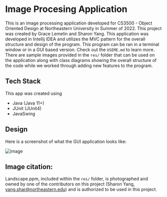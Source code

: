 # Image Procesing Application

This is an image processing application developed for CS3500 - Object Oriented Design at Northeastern University in Summer of 2022. This project was created by Grace Lemelin and Sharon Yang. This application was developed in Intellij IDEA and utilizes the MVC pattern for the overall structure and design of the program. This program can be ran in a terminal window or in a GUI based version. Check out the `USEME.md` to learn more. There are sample images provided in the `res/` folder that can be used on the application along with class diagrams showing the overall structure of the code while we worked through adding new features to the program.

## Tech Stack

This app was created using

- Java (Java 11+)
- JUnit (JUnit4)
- JavaSwing

## Design 
Here is a screenshot of what the GUI application looks like:

![image](https://github.com/sharonyang16/image-processing/assets/92332953/2e81452f-a110-42da-9c91-4b7cc02e222b)


## Image citation:

Landscape.ppm, included within the `res/` folder, is photographed and owned by one of the contributors on this project (Sharon Yang, yang.shar@northeastern.edu) and is authorized to be used in this project.
